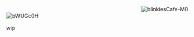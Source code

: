 ㅤㅤㅤㅤㅤㅤㅤㅤㅤㅤㅤㅤㅤㅤㅤㅤㅤㅤㅤㅤㅤㅤㅤㅤㅤㅤㅤㅤ![blinkiesCafe-M0](https://github.com/user-attachments/assets/a3569df3-dc27-42b1-a100-26b10b7d33ec)ㅤ![bWUGc0H](https://github.com/user-attachments/assets/1196b9ac-c880-4c59-b0d2-0a9163e217be)

wip
ㅤ











